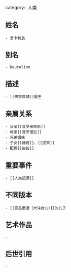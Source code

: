 category:: 人类
## 姓名
	- 丢卡利翁
## 别名
	- Deucalion
## 描述
	- [[佛提亚城]]国王
## 亲属关系
	- 父亲[[普罗米修斯]]
	- 母亲[[普罗诺厄]]
	- 兄弟姐妹
	- 子女[[赫楞]]、[[提亚]]
	- 配偶[[皮拉]]
## 重要事件
	- [[人类起源]]
## 不同版本
	- [[克吕墨涅（大洋女儿）]]的儿子
## 艺术作品
	-
## 后世引用
	-
